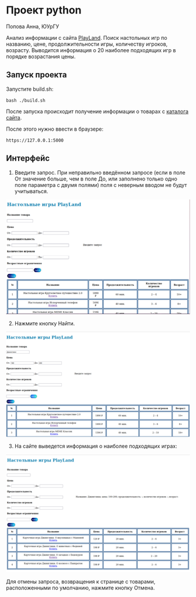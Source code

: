 # Проект python
Попова Анна, ЮУрГУ

Анализ информации с сайта [PlayLand](https://playland-group.ru).
Поиск настольных игр по названию, цене, продолжительности игры, количеству игроков, возрасту.
Выводится информация о 20 наиболее подходящих игр в порядке возрастания цены.

## Запуск проекта
Запустите build.sh:
```
bash ./build.sh
```
После запуска происходит получение информации о товарах с [каталога сайта](https://playland-group.ru/%d0%ba%d0%b0%d1%82%d0%b0%d0%bb%d0%be%d0%b3/).

После этого нужно ввести в браузере:
```
https://127.0.0.1:5000
```
## Интерфейс
1) Введите запрос. При неправильно введённом запросе (если в поле От значение больше, чем в поле До, или заполнено только одно поле параметра с двумя полями) поля с неверным вводом не будут учитываться.

![img1](/img/img1.png)

2) Нажмите кнопку Найти.

![img2](/img/img2.png)

3) На сайте выведется информация о наиболее подходящих играх:

![img3](/img/img3.png)

Для отмены запроса, возвращения к странице с товарами, расположенными по умолчанию, нажмите кнопку Отмена.


